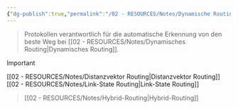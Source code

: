 ```yaml
---
{"dg-publish":true,"permalink":"/02 - RESOURCES/Notes/Dynamische Routingprotokolle/","tags":["netzwerk/protocol","GFN/prüfungsrelevant/AP1"],"noteIcon":"","updated":"2024-08-18T18:44:37.398+02:00"}
---
```


>Protokollen verantwortlich für die automatische Erkennung von den beste Weg bei [[02 - RESOURCES/Notes/Dynamisches Routing\|Dynamisches Routing]].

>[!important] 
[[02 - RESOURCES/Notes/Distanzvektor Routing\|Distanzvektor Routing]]
[[02 - RESOURCES/Notes/Link-State Routing\|Link-State Routing]]
>[[02 - RESOURCES/Notes/Hybrid-Routing\|Hybrid-Routing]]
